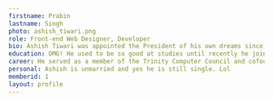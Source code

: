 ```yaml
---
firstname: Prabin
lastname: Singh
photo: ashish_tiwari.png
role: Front-end Web Designer, Developer
bio: Ashish Tiwari was appointed the President of his own dreams since his birth. He has always visualized himself as a great leader inside out.
education: OMG! He used to be so good at studies until recently he joined NCIT. That was very unfortunate for him, but in the way that was a chance to meet some awesome people.
career: He served as a member of the Trinity Computer Council and cofounded The Poshan & Co in 2016. He is currently working with Sagar on something they haven't yet thought of. They are yet to name the thing.
personal: Ashish is unmarried and yes he is still single. Lol
memberid: 1
layout: profile
---
```

